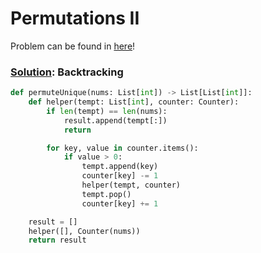 # Permutations II

Problem can be found in [here](https://leetcode.com/problems/permutations-ii/)!

### [Solution](/Backtracking/47-PermutationsII/solution.py): Backtracking

```python
def permuteUnique(nums: List[int]) -> List[List[int]]:
    def helper(tempt: List[int], counter: Counter):
        if len(tempt) == len(nums):
            result.append(tempt[:])
            return

        for key, value in counter.items():
            if value > 0:
                tempt.append(key)
                counter[key] -= 1
                helper(tempt, counter)
                tempt.pop()
                counter[key] += 1

    result = []
    helper([], Counter(nums))
    return result
```

